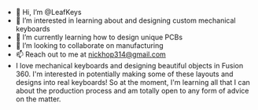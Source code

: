 - 👋 Hi, I’m @LeafKeys
- 👀 I’m interested in learning about and designing custom mechanical keyboards
- 🌱 I’m currently learning how to design unique PCBs
- 💞️ I’m looking to collaborate on manufacturing
- 📫 Reach out to me at nickhop314@gmail.com
- I love mechanical keyboards and designing beautiful objects in Fusion 360. I'm interested in potentially making some of these layouts and designs into real keyboards! So at the moment, I'm learning all that I can about the production process and am totally open to any form of advice on the matter.

<!---
LeafKeys/LeafKeys is a ✨ special ✨ repository because its `README.md` (this file) appears on your GitHub profile.
You can click the Preview link to take a look at your changes.
--->
